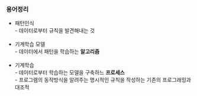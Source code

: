 ### 용어정리
- 패턴인식<br/>
 \- 데이터로부터 규칙을 발견해내는 것<br/><br/>
- 기계학습 모델<br/>
 \- 데이터에서 패턴을 학습하는 **알고리즘**<br/><br/>
- 기계학습<br/>
 \- 데이터로부터 학습하는 모델을 구축하느 **프로세스**<br/>
 \- 프로그램의 동작방식을 알려주는 명시적인 규칙을 작성하는 기존의 프로그래밍과 대조적<br/>
 
 
